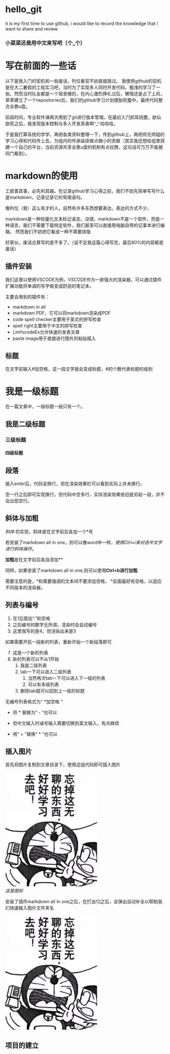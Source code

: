 # hello_git
it is my first time to use github, i would like to record the knowledge that i want to share and review
### 小菜菜还是用中文来写吧（个_个）
# 写在前面的一些话
以下是我入门的契机和一些废话，列位看官不妨直接跳过。
我使用github的契机是在大二暑假的工程实习吧，当时为了实现多人同时开发代码，粗浅的学习了一些。然而当时队友都是一个宿舍楼的，在内心激烈挣扎过后，懒惰还是占了上风，草草建立了一个repositories后，我们的github学习计划便胎死腹中，最终代码整合全靠u盘。

前段时间，专业软件课再次用到了git进行版本管理。在最初入门抓耳挠腮，欲仙欲死之后，我发现版本控制与多人开发真香啊^_^.哈哈哈。

于是我打算系统的学学，再把各类资料整理一下，传到github上，再把师兄师姐的学习心得和代码传上去，为组内的传承延续做点微小的贡献（其实我还想给组里搭建一个自己的平台，当前资源共享全靠u盘的机制有点拉胯，这句话可万万不能被同门看到）。
# markdown的使用
工欲善其事，必先利其器。在记录github学习心得之前，我们不妨先简单写写什么是markdown，记录记录它的常用语句。

像列位（我）这么有才的人，自然有许多东西想要表达。表达的方式不少，

markdown是一种轻量化文本标记语言。没错，markdown不是一个软件，而是一种语言，我们不需要下载特定软件，我们甚至可以直接用电脑自带的记事本进行编辑。
然而我们不妨把它看成一种不需要排版

好家伙，废话总算写的差不多了。（说不定我这篇心得写完，最后80%的内容都是废话）
## 插件安装
我们这里以使用VSCODE为例，VSCODE作为一款强大的渲染器，可以通过插件扩展功能将单调的写字板变成舒适的笔记本。

主要会用到的插件有：
+ markdown in all
+ markdown PDF，它可以将markdown渲染成PDF
+ code spell checker主要用于英文的拼写检查
+ spell right主要用于中文的拼写检查
+ LimfxcodeEx允许快速的发表文章
+ paste image用于直接进行图片的粘贴插入
## 标题
在文字前输入#加空格，这一段文字就会变成标题，#的个数代表标题的级别
# 我是一级标题
在一篇文章中，一级标题一般只有一个。
## 我是二级标题
### 三级标题
#### 四级标题
## 段落
输入enter后，代码会换行，但在渲染效果栏可以看到实际上并未换行。

空一行之后即可实现换行，但代码中空多行，实际渲染效果依旧是另起一段，并不会出现空行。

## 斜体与加粗
 *斜体* 的实现，斜体是在文字前后各加一个*号

 若安装了markdown all in one，则可以像word中一样，*使用Ctrl+i来对选中文字进行斜体操作*。

 **加粗**是在文字前后各自添加**

 同样，如果安装了markdown all in one,则可以使用**Ctrl+b进行加粗**

 需要注意的是，*和需要强调的文本间不要添加空格， *前面最好有空格，以适应不同版本的渲染器。

 ## 列表与编号
 1. 在1后面加“.”和空格
 2. 之后编号的数字无所谓，渲染时会自动编号
 4. 这里我写的是4，但渲染出来是3


 如果需要开启一段新的列表，重新开始一个新段落即可
 
 7. 这是一个新的列表
 8. 新的列表可以不从1开始
    1. 我是二级列表
    2. tab一下可以进入二级列表
        1. 当然再次tab一下可以进入下一级的列表
        2. 可以有多级列表
    3. 删除tab就可以回到上一级的标题

无编号列表格式为“ *加空格 ”
* 将 * 替换为“ - ”也可以
- 但中文输入时减号输入需要切换到英文输入，有点麻烦
+ 用“ + ”替换“ * ”也可以

## 插入图片
首先将图片复制到文章目录下，使用这组代码即可插入图片

![这是鼠标放上去会显示的文字也是图片无法加载时显示的文字](test1.jpg)  
*这是图标*

安装了插件markdown all in one之后，在打出![]之后，会弹出自动补全以帮助我们快速输入图片文件夹名

![dsds ](test1.jpg)



## 项目的建立